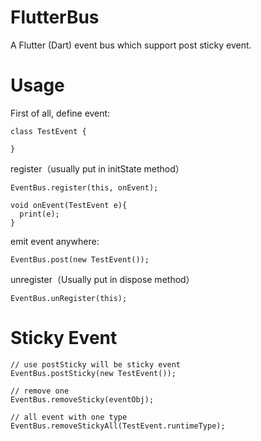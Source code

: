 # FlutterBus
A Flutter (Dart) event bus which support post sticky event.

# Usage

First of all, define event:

```
class TestEvent {

}
```

register（usually put in initState method）

```
EventBus.register(this, onEvent);

void onEvent(TestEvent e){
  print(e);
}
```

emit event anywhere:

```
EventBus.post(new TestEvent());
```

unregister（Usually put in dispose method）
```
EventBus.unRegister(this);
```

# Sticky Event

```
// use postSticky will be sticky event
EventBus.postSticky(new TestEvent());

// remove one
EventBus.removeSticky(eventObj);

// all event with one type
EventBus.removeStickyAll(TestEvent.runtimeType);
```
